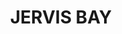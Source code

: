 ---
facts:
- Jervis Bay is not actually in the Australian Capital Territory (ACT). It's a territory
  of its own, known as the Jervis Bay Territory (JBT).
- The Jervis Bay Territory is located on the south coast of New South Wales, about
  150km south of Canberra.
- JBT was surrendered by New South Wales to the Commonwealth in 1915 to provide a
  seaport for the ACT.
- The waters of Jervis Bay are known for their stunning turquoise color and white
  sand beaches.
- Jervis Bay Marine Park protects a diverse range of marine life, including dolphins,
  seals, and seabirds.
- Booderee National Park, located within JBT, offers opportunities for bushwalking,
  camping, and birdwatching.
- The Wreck Bay Aboriginal Community holds significant cultural heritage in the area.
- The area around Jervis Bay has a rich Indigenous history, dating back thousands
  of years.
- Jervis Bay has a small permanent population, with many residents working for government
  agencies or in tourism.
- The town of Huskisson is the main commercial center in Jervis Bay.
historical_events:
- name: Surrender of Jervis Bay to the Commonwealth (1915)
  url: https://www.nma.gov.au/defining-moments/resources/jervis-bay-territory-acceptance
lastmod: '2025-04-10T22:17:04+00:00'
latitude: -34.863483
layout: suburb
longitude: 150.61644
notable_people: []
postcode: '2540'
state: ACT
title: JERVIS BAY
tourist_locations:
- name: Dolphin Watch Cruises
  url: https://www.jervisbaywild.com.au/
- name: Jervis Bay Maritime Museum
- name: Cave Beach
- name: Murrays Beach
- name: Green Patch
- name: Scottish Rocks
url: /act/jervis-bay/
---